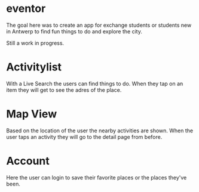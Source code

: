 # eventor

The goal here was to create an app for exchange students or students new in Antwerp to find fun things to do and explore the city.

Still a work in progress.

# Activitylist

With a Live Search the users can find things to do. When they tap on an item they will get to see the adres of the place.

# Map View

Based on the location of the user the nearby activities are shown.
When the user taps an activity they will go to the detail page from before.

# Account

Here the user can login to save their favorite places or the places they've been.
